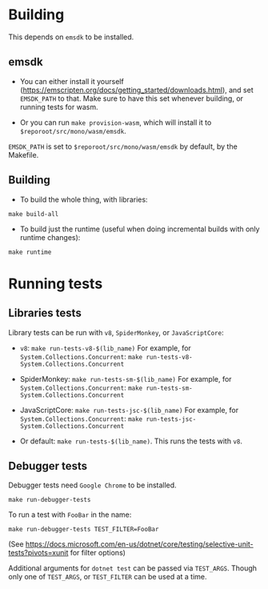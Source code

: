 # Building

This depends on `emsdk` to be installed.

## emsdk

* You can either install it yourself (https://emscripten.org/docs/getting_started/downloads.html), and set `EMSDK_PATH` to that. Make sure to have this set whenever building, or running tests for wasm.

* Or you can run `make provision-wasm`, which will install it to `$reporoot/src/mono/wasm/emsdk`.

`EMSDK_PATH` is set to `$reporoot/src/mono/wasm/emsdk` by default, by the Makefile.

## Building

* To build the whole thing, with libraries:

`make build-all`

* To build just the runtime (useful when doing incremental builds with only runtime changes):

`make runtime`

# Running tests

## Libraries tests

Library tests can be run with `v8`, `SpiderMonkey`, or `JavaScriptCore`:

* `v8`: `make run-tests-v8-$(lib_name)`
For example, for `System.Collections.Concurrent`: `make run-tests-v8-System.Collections.Concurrent`

* SpiderMonkey: `make run-tests-sm-$(lib_name)`
For example, for `System.Collections.Concurrent`: `make run-tests-sm-System.Collections.Concurrent`

* JavaScriptCore: `make run-tests-jsc-$(lib_name)`
For example, for `System.Collections.Concurrent`: `make run-tests-jsc-System.Collections.Concurrent`

* Or default: `make run-tests-$(lib_name)`. This runs the tests with `v8`.

## Debugger tests

Debugger tests need `Google Chrome` to be installed.

`make run-debugger-tests`

To run a test with `FooBar` in the name:

`make run-debugger-tests TEST_FILTER=FooBar`

(See https://docs.microsoft.com/en-us/dotnet/core/testing/selective-unit-tests?pivots=xunit for filter options)

Additional arguments for `dotnet test` can be passed via `TEST_ARGS`. Though only one of `TEST_ARGS`, or `TEST_FILTER` can be used at a time.
